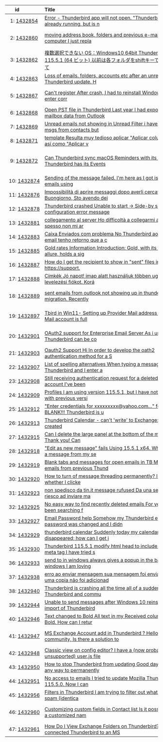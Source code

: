 |id&nbsp;&nbsp;&nbsp;&nbsp;&nbsp;&nbsp;&nbsp;&nbsp;&nbsp;&nbsp;|Title&nbsp;&nbsp;&nbsp;&nbsp;&nbsp;&nbsp;&nbsp;&nbsp;&nbsp;&nbsp;&nbsp;&nbsp;&nbsp;&nbsp;&nbsp;&nbsp;&nbsp;&nbsp;&nbsp;&nbsp;&nbsp;&nbsp;&nbsp;&nbsp;&nbsp;&nbsp;&nbsp;&nbsp;&nbsp;&nbsp;&nbsp;&nbsp;&nbsp;&nbsp;&nbsp;&nbsp;&nbsp;&nbsp;&nbsp;&nbsp;&nbsp;&nbsp;&nbsp;&nbsp;&nbsp;&nbsp;&nbsp;&nbsp;&nbsp;&nbsp;&nbsp;&nbsp;&nbsp;&nbsp;&nbsp;&nbsp;&nbsp;&nbsp;&nbsp;&nbsp;&nbsp;&nbsp;&nbsp;&nbsp;&nbsp;&nbsp;&nbsp;&nbsp;&nbsp;&nbsp;&nbsp;&nbsp;&nbsp;&nbsp;&nbsp;&nbsp;&nbsp;&nbsp;&nbsp;&nbsp;&nbsp;&nbsp;&nbsp;&nbsp;&nbsp;&nbsp;&nbsp;&nbsp;&nbsp;&nbsp;&nbsp;&nbsp;&nbsp;&nbsp;&nbsp;&nbsp;&nbsp;&nbsp;&nbsp;&nbsp;|[O](## 'Operating System')|[T](## 'Topic')|[M](## 'Email Provider')|[A](## 'Antivirus')|[U](## 'User Chrome or other unsupported mod')|[Tags](## 'All Tags')|
|------------|--------------------------------------------------------------------------------|-|-|-|-|-|----------------------------------------|
|&nbsp;&nbsp;1:&nbsp;[1432854](https://support.mozilla.org/questions/1432854 '2023-12-03 18:50:27 -0800')|[Error - Thunderbird app will not open. "Thunderbird is already running, but is n](https://support.mozilla.org/questions/1432854 'Error - Thunderbird app will not open. "Thunderbird is already running, but is not responding." (win10) Thunderbird will not open.  the error message is: "Thund')|[🪟](## 'os:win10')|[🚧](## 't:fix_problems')|[❓](## 'Troubleshooting details missing :-)')|[❓](## 'Troubleshooting details missing :-)')|[❓](## 'Troubleshooting details missing :-)')|[fix-problems](https://support.mozilla.org/questions/thunderbird?tagged=fix-problems&show=all)|
|&nbsp;&nbsp;2:&nbsp;[1432860](https://support.mozilla.org/questions/1432860 '2023-12-03 20:27:03 -0800')|[moving address book, folders and previous e-mails to a new computer I just repla](https://support.mozilla.org/questions/1432860 'moving address book, folders and previous e-mails to a new computer I just replaced my 5 year old Windows computer with a new Windows computer.  When I loaded T')|[❓](## 'Troubleshooting details missing :-)')|[🛠](## 't:download_and_install')|[❓](## 'Troubleshooting details missing :-)')|[❓](## 'Troubleshooting details missing :-)')|[❓](## 'Troubleshooting details missing :-)')|[download-and-install_1](https://support.mozilla.org/questions/thunderbird?tagged=download-and-install_1&show=all)|
|&nbsp;&nbsp;3:&nbsp;[1432862](https://support.mozilla.org/questions/1432862 '2023-12-03 20:55:57 -0800')|[複数選択できない OS：Windows10 64bit Thunderbird：115.5.1 (64 ビット) 以前は各フォルダをshiftキーで複数選択して](https://support.mozilla.org/questions/1432862 '複数選択できない OS：Windows10 64bit Thunderbird：115.5.1 (64 ビット) 以前は各フォルダをshiftキーで複数選択して既読を一括でできたのですが、 上記バージョンにしてから出来なくなりました。 解決方法を教えてください。 ')|[🪟](## 'os:win10')|[🚧](## 't:fix_problems')|[❓](## 'Troubleshooting details missing :-)')|[❓](## 'Troubleshooting details missing :-)')|[❓](## 'Troubleshooting details missing :-)')|[fix-problems](https://support.mozilla.org/questions/thunderbird?tagged=fix-problems&show=all)|
|&nbsp;&nbsp;4:&nbsp;[1432863](https://support.mozilla.org/questions/1432863 '2023-12-03 21:03:37 -0800')|[Loss of emails. folders, accounts etc after an unrequested Thunderbird update. H](https://support.mozilla.org/questions/1432863 'Loss of emails. folders, accounts etc after an unrequested Thunderbird update. How do I recover my lost emails, folders, accounts, and go back to where I was be')|[❓](## 'Troubleshooting details missing :-)')|[👽](## 't:other')|[📮](## 'm:gmail')|[❓](## 'Troubleshooting details missing :-)')|[❓](## 'Troubleshooting details missing :-)')|[other](https://support.mozilla.org/questions/thunderbird?tagged=other&show=all)|
|&nbsp;&nbsp;5:&nbsp;[1432867](https://support.mozilla.org/questions/1432867 '2023-12-03 22:18:15 -0800')|[Can&apos;t register After crash, I had to reinstall Windows.  After I enter corr](https://support.mozilla.org/questions/1432867 'Can&apos;t register After crash, I had to reinstall Windows.  After I enter correct address and password, Thunderbird won&apos;t connect.   I suspect that my two party au')|[❓](## 'Troubleshooting details missing :-)')|[🛠](## 't:download_and_install')|[❓](## 'Troubleshooting details missing :-)')|[❓](## 'Troubleshooting details missing :-)')|[❓](## 'Troubleshooting details missing :-)')|[download-and-install_1](https://support.mozilla.org/questions/thunderbird?tagged=download-and-install_1&show=all)|
|&nbsp;&nbsp;6:&nbsp;[1432868](https://support.mozilla.org/questions/1432868 '2023-12-03 23:23:07 -0800')|[Open PST file in Thunderbird Last year I had exported mailbox data from Outlook ](https://support.mozilla.org/questions/1432868 'Open PST file in Thunderbird Last year I had exported mailbox data from Outlook 2016 in .pst file format. Recently I remember and found the PST file in my Windo')|[❓](## 'Troubleshooting details missing :-)')|[👽](## 't:other')|[💌](## 'm:microsoftemail')|[❓](## 'Troubleshooting details missing :-)')|[❓](## 'Troubleshooting details missing :-)')|[other](https://support.mozilla.org/questions/thunderbird?tagged=other&show=all)|
|&nbsp;&nbsp;7:&nbsp;[1432869](https://support.mozilla.org/questions/1432869 '2023-12-03 23:34:43 -0800')|[Unread emails not showing in Unread Filter i have unread msgs from contacts but ](https://support.mozilla.org/questions/1432869 'Unread emails not showing in Unread Filter i have unread msgs from contacts but not showing in inbox not in unread filter until i search the person manually, ho')|[❓](## 'Troubleshooting details missing :-)')|[🔩](## 't:customize')|[❓](## 'Troubleshooting details missing :-)')|[❓](## 'Troubleshooting details missing :-)')|[❓](## 'Troubleshooting details missing :-)')|[customize](https://support.mozilla.org/questions/thunderbird?tagged=customize&show=all)|
|&nbsp;&nbsp;8:&nbsp;[1432871](https://support.mozilla.org/questions/1432871 '2023-12-04 00:26:48 -0800')|[template Resulta muy tedioso aplicar "Aplicar columnas a..." así como "Aplicar v](https://support.mozilla.org/questions/1432871 'template Resulta muy tedioso aplicar "Aplicar columnas a..." así como "Aplicar vista actual a...". ¿Es posible aplicar una &apos;plantilla de vista&apos; por defecto para')|[❓](## 'Troubleshooting details missing :-)')|[👽](## 't:other')|[❓](## 'Troubleshooting details missing :-)')|[❓](## 'Troubleshooting details missing :-)')|[❓](## 'Troubleshooting details missing :-)')|[other](https://support.mozilla.org/questions/thunderbird?tagged=other&show=all)|
|&nbsp;&nbsp;9:&nbsp;[1432872](https://support.mozilla.org/questions/1432872 '2023-12-04 00:53:12 -0800')|[Can Thunderbird sync macOS Reminders with its Events? Thunderbird has its Events](https://support.mozilla.org/questions/1432872 'Can Thunderbird sync macOS Reminders with its Events? Thunderbird has its Events, i.e. to-do list items. macOS has Reminders Reminders\[1\], i.e. its form of to-d')|[🍎](## 'os:macos')|[👽](## 't:other')|[❓](## 'Troubleshooting details missing :-)')|[❓](## 'Troubleshooting details missing :-)')|[❓](## 'Troubleshooting details missing :-)')|[other](https://support.mozilla.org/questions/thunderbird?tagged=other&show=all), [macos](https://support.mozilla.org/questions/thunderbird?tagged=macos&show=all), [events](https://support.mozilla.org/questions/thunderbird?tagged=events&show=all), [reminders](https://support.mozilla.org/questions/thunderbird?tagged=reminders&show=all)|
|&nbsp;10:&nbsp;[1432874](https://support.mozilla.org/questions/1432874 '2023-12-04 01:58:14 -0800')|[Sending of the message failed. I&apos;m here as I got issu to send emails using ](https://support.mozilla.org/questions/1432874 'Sending of the message failed. I&apos;m here as I got issu to send emails using Thunderbird... each time an email go a small attachment I need to try 4 time to be ab')|[❓](## 'Troubleshooting details missing :-)')|[🚧](## 't:fix_problems')|[❓](## 'Troubleshooting details missing :-)')|[❓](## 'Troubleshooting details missing :-)')|[❓](## 'Troubleshooting details missing :-)')|[fix-problems](https://support.mozilla.org/questions/thunderbird?tagged=fix-problems&show=all)|
|&nbsp;11:&nbsp;[1432876](https://support.mozilla.org/questions/1432876 '2023-12-04 02:12:26 -0800')|[Impossibilità di aprire messaggi dopo averli cercati Buongiorno, Sto avendo dei ](https://support.mozilla.org/questions/1432876 'Impossibilità di aprire messaggi dopo averli cercati Buongiorno, Sto avendo dei problemi a trovare delle email di qualche anno fa tramite Thunderbird. Le riesco')|[❓](## 'Troubleshooting details missing :-)')|[🚧](## 't:fix_problems')|[❓](## 'Troubleshooting details missing :-)')|[❓](## 'Troubleshooting details missing :-)')|[❓](## 'Troubleshooting details missing :-)')|[fix-problems](https://support.mozilla.org/questions/thunderbird?tagged=fix-problems&show=all)|
|&nbsp;12:&nbsp;[1432878](https://support.mozilla.org/questions/1432878 '2023-12-04 02:32:19 -0800')|[Thunderbird crashed Unable to start -> Side-by side configuration error message ](https://support.mozilla.org/questions/1432878 'Thunderbird crashed Unable to start -> Side-by side configuration error message Unable to uninstall -> Another Message says there is an unfinished thunderbird u')|[❓](## 'Troubleshooting details missing :-)')|[🚧](## 't:fix_problems')|[❓](## 'Troubleshooting details missing :-)')|[❓](## 'Troubleshooting details missing :-)')|[❓](## 'Troubleshooting details missing :-)')|[fix-problems](https://support.mozilla.org/questions/thunderbird?tagged=fix-problems&show=all)|
|&nbsp;13:&nbsp;[1432881](https://support.mozilla.org/questions/1432881 '2023-12-04 02:58:33 -0800')|[collegamento al server Ho difficoltà a collegarmi al server , e spesso non mi ar](https://support.mozilla.org/questions/1432881 'collegamento al server Ho difficoltà a collegarmi al server , e spesso non mi arrivano le mail per qualche giorno, poi continuando ad accendere e spegnere il co')|[❓](## 'Troubleshooting details missing :-)')|[🚧](## 't:fix_problems')|[❓](## 'Troubleshooting details missing :-)')|[❓](## 'Troubleshooting details missing :-)')|[❓](## 'Troubleshooting details missing :-)')|[fix-problems](https://support.mozilla.org/questions/thunderbird?tagged=fix-problems&show=all)|
|&nbsp;14:&nbsp;[1432883](https://support.mozilla.org/questions/1432883 '2023-12-04 03:29:57 -0800')|[Caixa Enviados com problema No Thunderbird ao enviar email tenho retorno que a c](https://support.mozilla.org/questions/1432883 'Caixa Enviados com problema No Thunderbird ao enviar email tenho retorno que a caixa de enviados esta cheia, porem meu email envia e caixa na caixa de entrada o')|[❓](## 'Troubleshooting details missing :-)')|[🚧](## 't:fix_problems')|[❓](## 'Troubleshooting details missing :-)')|[❓](## 'Troubleshooting details missing :-)')|[❓](## 'Troubleshooting details missing :-)')|[fix-problems](https://support.mozilla.org/questions/thunderbird?tagged=fix-problems&show=all)|
|&nbsp;15:&nbsp;[1432885](https://support.mozilla.org/questions/1432885 '2023-12-04 04:18:17 -0800')|[Gold rates Information Introduction: Gold, with its timeless allure, holds a sig](https://support.mozilla.org/questions/1432885 'Gold rates Information Introduction: Gold, with its timeless allure, holds a significant place in economies, investments, and cultures worldwide. Understanding ')|[❓](## 'Troubleshooting details missing :-)')|[👽](## 't:other')|[💌](## 'm:microsoftemail')|[❓](## 'Troubleshooting details missing :-)')|[❓](## 'Troubleshooting details missing :-)')|[other](https://support.mozilla.org/questions/thunderbird?tagged=other&show=all)|
|&nbsp;16:&nbsp;[1432887](https://support.mozilla.org/questions/1432887 '2023-12-04 05:27:43 -0800')|[How do I get the recipient to show in "sent" files in card view https://support.](https://support.mozilla.org/questions/1432887 'How do I get the recipient to show in "sent" files in card view https://support.mozilla.org/en-US/questions/1097469?&mobile=1 In card view，i can not choose what')|[❓](## 'Troubleshooting details missing :-)')|[🔩](## 't:customize')|[❓](## 'Troubleshooting details missing :-)')|[❓](## 'Troubleshooting details missing :-)')|[❓](## 'Troubleshooting details missing :-)')|[customize](https://support.mozilla.org/questions/thunderbird?tagged=customize&show=all)|
|&nbsp;17:&nbsp;[1432888](https://support.mozilla.org/questions/1432888 '2023-12-04 05:38:16 -0800')|[Címkék Jó napot! imap alatt használjuk többen ugyanazt a levelezési fiókot. Korá](https://support.mozilla.org/questions/1432888 'Címkék Jó napot! imap alatt használjuk többen ugyanazt a levelezési fiókot. Korábban jól működött, hogy címkéket használtunk a levelek megkülönböztetésére (téma')|[🪟](## 'os:win11')|[🔩](## 't:customize')|[❓](## 'Troubleshooting details missing :-)')|[❓](## 'Troubleshooting details missing :-)')|[❓](## 'Troubleshooting details missing :-)')|[customize](https://support.mozilla.org/questions/thunderbird?tagged=customize&show=all)|
|&nbsp;18:&nbsp;[1432889](https://support.mozilla.org/questions/1432889 '2023-12-04 05:44:19 -0800')|[sent emails from outlook not showing up in thunderbird after migration. Recently](https://support.mozilla.org/questions/1432889 'sent emails from outlook not showing up in thunderbird after migration. Recently decided to give thunderbird a try. Moved from outlook 365 email. Everything app')|[❓](## 'Troubleshooting details missing :-)')|[🛠](## 't:download_and_install')|[💌](## 'm:microsoftemail')|[❓](## 'Troubleshooting details missing :-)')|[❓](## 'Troubleshooting details missing :-)')|[download-and-install_1](https://support.mozilla.org/questions/thunderbird?tagged=download-and-install_1&show=all)|
|&nbsp;19:&nbsp;[1432897](https://support.mozilla.org/questions/1432897 '2023-12-04 07:06:19 -0800')|[Tbird in Win11- Setting up Provider Mail address My Plusnet Mail account is full](https://support.mozilla.org/questions/1432897 'Tbird in Win11- Setting up Provider Mail address My Plusnet Mail account is fully operative out of Thunderbird in Windows 10, alongside my outlook.com mailer.  ')|[🪟](## 'os:win11')|[🛠](## 't:download_and_install')|[💌](## 'm:microsoftemail')|[❓](## 'Troubleshooting details missing :-)')|[❓](## 'Troubleshooting details missing :-)')|[download-and-install_1](https://support.mozilla.org/questions/thunderbird?tagged=download-and-install_1&show=all)|
|&nbsp;20:&nbsp;[1432901](https://support.mozilla.org/questions/1432901 '2023-12-04 07:24:26 -0800')|[OAuth2 support for Enterprise Email Server As i understand Thunderbird can be co](https://support.mozilla.org/questions/1432901 'OAuth2 support for Enterprise Email Server As i understand Thunderbird can be configured for OAuth2 support for various Cloud services like gmail, office365, ya')|[❓](## 'Troubleshooting details missing :-)')|[🔏](## 't:privacy_and_security')|[📮](## 'm:gmail')|[❓](## 'Troubleshooting details missing :-)')|[❓](## 'Troubleshooting details missing :-)')|[privacy-and-security_1](https://support.mozilla.org/questions/thunderbird?tagged=privacy-and-security_1&show=all)|
|&nbsp;21:&nbsp;[1432903](https://support.mozilla.org/questions/1432903 '2023-12-04 07:41:04 -0800')|[Oauth2 Support Hi    In order to develop the oath2 authentication method for a S](https://support.mozilla.org/questions/1432903 'Oauth2 Support Hi    In order to develop the oath2 authentication method for a Server., What is configuration required to make  in the thunderbird to redirect U')|[❓](## 'Troubleshooting details missing :-)')|[👽](## 't:other')|[🇾](## 'm:yahooemail')|[❓](## 'Troubleshooting details missing :-)')|[❓](## 'Troubleshooting details missing :-)')|[other](https://support.mozilla.org/questions/thunderbird?tagged=other&show=all)|
|&nbsp;22:&nbsp;[1432907](https://support.mozilla.org/questions/1432907 '2023-12-04 08:19:00 -0800')|[List of spelling alternatives When typing a message in Thunderbird and I enter a](https://support.mozilla.org/questions/1432907 'List of spelling alternatives When typing a message in Thunderbird and I enter an incorrect word, Thunderbird annotates the word with an underscore. If I then r')|[❓](## 'Troubleshooting details missing :-)')|[👽](## 't:other')|[❓](## 'Troubleshooting details missing :-)')|[❓](## 'Troubleshooting details missing :-)')|[❓](## 'Troubleshooting details missing :-)')|[other](https://support.mozilla.org/questions/thunderbird?tagged=other&show=all)|
|&nbsp;23:&nbsp;[1432908](https://support.mozilla.org/questions/1432908 '2023-12-04 08:29:01 -0800')|[Still receiving authentication request for a deleted mail account I&apos;ve been](https://support.mozilla.org/questions/1432908 'Still receiving authentication request for a deleted mail account I&apos;ve been through all related articles in this forum to try to resolve this issue, as the popu')|[❓](## 'Troubleshooting details missing :-)')|[🚧](## 't:fix_problems')|[❓](## 'Troubleshooting details missing :-)')|[❓](## 'Troubleshooting details missing :-)')|[❓](## 'Troubleshooting details missing :-)')|[fix-problems](https://support.mozilla.org/questions/thunderbird?tagged=fix-problems&show=all)|
|&nbsp;24:&nbsp;[1432909](https://support.mozilla.org/questions/1432909 '2023-12-04 08:43:41 -0800')|[Profiles I am using version 115.5.1, but I have noticed this with previous versi](https://support.mozilla.org/questions/1432909 'Profiles I am using version 115.5.1, but I have noticed this with previous versions as well.  When I copy the contents of my Profile to back it up, I get the fo')|[❓](## 'Troubleshooting details missing :-)')|[👽](## 't:other')|[❓](## 'Troubleshooting details missing :-)')|[❓](## 'Troubleshooting details missing :-)')|[❓](## 'Troubleshooting details missing :-)')|[other](https://support.mozilla.org/questions/thunderbird?tagged=other&show=all)|
|&nbsp;25:&nbsp;[1432912](https://support.mozilla.org/questions/1432912 '2023-12-04 08:57:06 -0800')|["Enter credentials for xxxxxxxxx@yahoo.com..." form is BLANK!!! Thunderbird is u](https://support.mozilla.org/questions/1432912 '"Enter credentials for xxxxxxxxx@yahoo.com..." form is BLANK!!! Thunderbird is unusable at this point because it claims my password is incorrect.  It still didn')|[❓](## 'Troubleshooting details missing :-)')|[👽](## 't:other')|[🇾](## 'm:yahooemail')|[❓](## 'Troubleshooting details missing :-)')|[❓](## 'Troubleshooting details missing :-)')|[other](https://support.mozilla.org/questions/thunderbird?tagged=other&show=all)|
|&nbsp;26:&nbsp;[1432913](https://support.mozilla.org/questions/1432913 '2023-12-04 08:59:05 -0800')|[Thunderbird Calendar - can&apos;t &apos;write&apos; to Exchange: locally created](https://support.mozilla.org/questions/1432913 'Thunderbird Calendar - can&apos;t &apos;write&apos; to Exchange: locally created events disappear Hey all, I&apos;m running Tbird 115.5.1 (just updated), and have been running acro')|[❓](## 'Troubleshooting details missing :-)')|[📅](## 't:calendar')|[❓](## 'Troubleshooting details missing :-)')|[❓](## 'Troubleshooting details missing :-)')|[❓](## 'Troubleshooting details missing :-)')|[calendar](https://support.mozilla.org/questions/thunderbird?tagged=calendar&show=all)|
|&nbsp;27:&nbsp;[1432915](https://support.mozilla.org/questions/1432915 '2023-12-04 09:04:49 -0800')|[Can I delete the large panel at the bottom of the mail section?  Thank you! Can ](https://support.mozilla.org/questions/1432915 'Can I delete the large panel at the bottom of the mail section?  Thank you! Can I delete the large panel at the bottom of the mail section?  Thank you! Instruct')|[❓](## 'Troubleshooting details missing :-)')|[👽](## 't:other')|[❓](## 'Troubleshooting details missing :-)')|[❓](## 'Troubleshooting details missing :-)')|[❓](## 'Troubleshooting details missing :-)')|[other](https://support.mozilla.org/questions/thunderbird?tagged=other&show=all)|
|&nbsp;28:&nbsp;[1432918](https://support.mozilla.org/questions/1432918 '2023-12-04 09:22:28 -0800')|["Edit as new message" fails Using 15.5.1 x64. When I select a message from my se](https://support.mozilla.org/questions/1432918 '"Edit as new message" fails Using 15.5.1 x64. When I select a message from my sent folder and Edit as new message, I add a couple of lines and hit send. I then ')|[❓](## 'Troubleshooting details missing :-)')|[🚧](## 't:fix_problems')|[❓](## 'Troubleshooting details missing :-)')|[❓](## 'Troubleshooting details missing :-)')|[❓](## 'Troubleshooting details missing :-)')|[fix-problems](https://support.mozilla.org/questions/thunderbird?tagged=fix-problems&show=all)|
|&nbsp;29:&nbsp;[1432919](https://support.mozilla.org/questions/1432919 '2023-12-04 09:37:46 -0800')|[Blank tabs and messages for open emails in TB My open emails from previous Thund](https://support.mozilla.org/questions/1432919 'Blank tabs and messages for open emails in TB My open emails from previous Thunderbird sessions have blank tabs and empty message windows.  How can I get them v')|[❓](## 'Troubleshooting details missing :-)')|[👽](## 't:other')|[❓](## 'Troubleshooting details missing :-)')|[❓](## 'Troubleshooting details missing :-)')|[❓](## 'Troubleshooting details missing :-)')|[other](https://support.mozilla.org/questions/thunderbird?tagged=other&show=all)|
|&nbsp;30:&nbsp;[1432920](https://support.mozilla.org/questions/1432920 '2023-12-04 09:47:34 -0800')|[How to turn of message threading permanently? I don&apos;t know whether I clicke](https://support.mozilla.org/questions/1432920 'How to turn of message threading permanently? I don&apos;t know whether I clicked some button or what, but Thunderbird suddenly decided to activate message threading')|[🪟](## 'os:win11')|[👽](## 't:other')|[❓](## 'Troubleshooting details missing :-)')|[❓](## 'Troubleshooting details missing :-)')|[❓](## 'Troubleshooting details missing :-)')|[other](https://support.mozilla.org/questions/thunderbird?tagged=other&show=all)|
|&nbsp;31:&nbsp;[1432923](https://support.mozilla.org/questions/1432923 '2023-12-04 10:12:41 -0800')|[non spedisco da tin.it message rufused Da una settimana non riesco ad inviare ma](https://support.mozilla.org/questions/1432923 'non spedisco da tin.it message rufused Da una settimana non riesco ad inviare mail con account tin.it. Ho provato con due PC (Win 10 e  thunderbird 102.15.1 (32')|[🪟](## 'os:win10')|[🚧](## 't:fix_problems')|[❓](## 'Troubleshooting details missing :-)')|[❓](## 'Troubleshooting details missing :-)')|[❓](## 'Troubleshooting details missing :-)')|[fix-problems](https://support.mozilla.org/questions/thunderbird?tagged=fix-problems&show=all)|
|&nbsp;32:&nbsp;[1432925](https://support.mozilla.org/questions/1432925 '2023-12-04 10:34:20 -0800')|[No easy way to find recently deleted emails For years I&apos;ve been searching f](https://support.mozilla.org/questions/1432925 'No easy way to find recently deleted emails For years I&apos;ve been searching for a field "Date/time deleted" as a column header for the "Deleted" folder.  I&apos;ve see')|[❓](## 'Troubleshooting details missing :-)')|[🔩](## 't:customize')|[❓](## 'Troubleshooting details missing :-)')|[❓](## 'Troubleshooting details missing :-)')|[❓](## 'Troubleshooting details missing :-)')|[customize](https://support.mozilla.org/questions/thunderbird?tagged=customize&show=all)|
|&nbsp;33:&nbsp;[1432927](https://support.mozilla.org/questions/1432927 '2023-12-04 10:48:21 -0800')|[Email Password help Somehow my Thunderbird email password was changed and I didn](https://support.mozilla.org/questions/1432927 'Email Password help Somehow my Thunderbird email password was changed and I didn&apos;t do it. How do I reset my password? Email \[edited\] @sbcglobal.net when or if y')|[❓](## 'Troubleshooting details missing :-)')|[👽](## 't:other')|[🇾](## 'm:yahooemail')|[❓](## 'Troubleshooting details missing :-)')|[❓](## 'Troubleshooting details missing :-)')|[other](https://support.mozilla.org/questions/thunderbird?tagged=other&show=all)|
|&nbsp;34:&nbsp;[1432929](https://support.mozilla.org/questions/1432929 '2023-12-04 10:51:24 -0800')|[thunderbird calendar Suddenly today my calendar has disappeared; how can I get i](https://support.mozilla.org/questions/1432929 'thunderbird calendar Suddenly today my calendar has disappeared; how can I get it back? The calendar still exists; I can add new vents; but how can I see it? ')|[❓](## 'Troubleshooting details missing :-)')|[🔩](## 't:customize')|[❓](## 'Troubleshooting details missing :-)')|[❓](## 'Troubleshooting details missing :-)')|[❓](## 'Troubleshooting details missing :-)')|[customize](https://support.mozilla.org/questions/thunderbird?tagged=customize&show=all)|
|&nbsp;35:&nbsp;[1432930](https://support.mozilla.org/questions/1432930 '2023-12-04 10:53:40 -0800')|[Thunderbird 115.5.1 modify html head to include viewport meta tag I have tried s](https://support.mozilla.org/questions/1432930 'Thunderbird 115.5.1 modify html head to include viewport meta tag I have tried several extensions with no luck.  I would like to add a viewport meta tag to the ')|[❓](## 'Troubleshooting details missing :-)')|[👽](## 't:other')|[❓](## 'Troubleshooting details missing :-)')|[❓](## 'Troubleshooting details missing :-)')|[❓](## 'Troubleshooting details missing :-)')|[other](https://support.mozilla.org/questions/thunderbird?tagged=other&show=all)|
|&nbsp;36:&nbsp;[1432933](https://support.mozilla.org/questions/1432933 '2023-12-04 11:22:44 -0800')|[send to in windows always gives a popup in the back of other windows I am loving](https://support.mozilla.org/questions/1432933 'send to in windows always gives a popup in the back of other windows I am loving Thunderbird and are using it for many many years now, but one thing always anno')|[❓](## 'Troubleshooting details missing :-)')|[👽](## 't:other')|[❓](## 'Troubleshooting details missing :-)')|[❓](## 'Troubleshooting details missing :-)')|[❓](## 'Troubleshooting details missing :-)')|[other](https://support.mozilla.org/questions/thunderbird?tagged=other&show=all)|
|&nbsp;37:&nbsp;[1432938](https://support.mozilla.org/questions/1432938 '2023-12-04 11:45:05 -0800')|[erro ao enviar mensagem sua mensagem foi enviada mas uma copia não foi adicionad](https://support.mozilla.org/questions/1432938 'erro ao enviar mensagem sua mensagem foi enviada mas uma copia não foi adicionada na sua pasta de enviados devido a um problemas na rede ou acesso a arquivos. v')|[❓](## 'Troubleshooting details missing :-)')|[🚧](## 't:fix_problems')|[❓](## 'Troubleshooting details missing :-)')|[❓](## 'Troubleshooting details missing :-)')|[❓](## 'Troubleshooting details missing :-)')|[fix-problems](https://support.mozilla.org/questions/thunderbird?tagged=fix-problems&show=all)|
|&nbsp;38:&nbsp;[1432940](https://support.mozilla.org/questions/1432940 '2023-12-04 11:58:39 -0800')|[Thunderbird is crashing all the time all of a sudden Hello Thunderbird and commu](https://support.mozilla.org/questions/1432940 'Thunderbird is crashing all the time all of a sudden Hello Thunderbird and community I have a fairly modern Windows 10 desktop computer that has never had any t')|[🪟](## 'os:win10')|[🚧](## 't:fix_problems')|[❓](## 'Troubleshooting details missing :-)')|[❓](## 'Troubleshooting details missing :-)')|[❓](## 'Troubleshooting details missing :-)')|[fix-problems](https://support.mozilla.org/questions/thunderbird?tagged=fix-problems&show=all)|
|&nbsp;39:&nbsp;[1432944](https://support.mozilla.org/questions/1432944 '2023-12-04 12:40:33 -0800')|[Unable to send messages after Windows 10 reinstall and re-import of Thunderbird ](https://support.mozilla.org/questions/1432944 'Unable to send messages after Windows 10 reinstall and re-import of Thunderbird profile. I have re-installed Windows 10 recently and re-imported my Thunderbird ')|[🪟](## 'os:win10')|[👽](## 't:other')|[❓](## 'Troubleshooting details missing :-)')|[❓](## 'Troubleshooting details missing :-)')|[❓](## 'Troubleshooting details missing :-)')|[other](https://support.mozilla.org/questions/thunderbird?tagged=other&show=all)|
|&nbsp;40:&nbsp;[1432946](https://support.mozilla.org/questions/1432946 '2023-12-04 13:12:51 -0800')|[Text changed to Bold All text in my Received column is now Bold. How can I retur](https://support.mozilla.org/questions/1432946 'Text changed to Bold All text in my Received column is now Bold. How can I return to the original option ? ')|[❓](## 'Troubleshooting details missing :-)')|[🔩](## 't:customize')|[❓](## 'Troubleshooting details missing :-)')|[❓](## 'Troubleshooting details missing :-)')|[❓](## 'Troubleshooting details missing :-)')|[customize](https://support.mozilla.org/questions/thunderbird?tagged=customize&show=all)|
|&nbsp;41:&nbsp;[1432947](https://support.mozilla.org/questions/1432947 '2023-12-04 13:36:37 -0800')|[MS Exchange Account add in Thunderbird ? Hello community, Is there a solution to](https://support.mozilla.org/questions/1432947 'MS Exchange Account add in Thunderbird ? Hello community, Is there a solution to integrate a Microsoft Exchange email account into Thunderbird?  It simply does ')|[❓](## 'Troubleshooting details missing :-)')|[🛠](## 't:download_and_install')|[💌](## 'm:microsoftemail')|[❓](## 'Troubleshooting details missing :-)')|[❓](## 'Troubleshooting details missing :-)')|[download-and-install_1](https://support.mozilla.org/questions/thunderbird?tagged=download-and-install_1&show=all)|
|&nbsp;42:&nbsp;[1432948](https://support.mozilla.org/questions/1432948 '2023-12-04 13:40:54 -0800')|[Classic view on config editor? I have a (now probably unsupported) user.js file ](https://support.mozilla.org/questions/1432948 'Classic view on config editor? I have a (now probably unsupported) user.js file and recently upgraded. Realized that the only thing that reset between versions ')|[❓](## 'Troubleshooting details missing :-)')|[🔩](## 't:customize')|[❓](## 'Troubleshooting details missing :-)')|[❓](## 'Troubleshooting details missing :-)')|[❓](## 'Troubleshooting details missing :-)')|[customize](https://support.mozilla.org/questions/thunderbird?tagged=customize&show=all)|
|&nbsp;43:&nbsp;[1432950](https://support.mozilla.org/questions/1432950 '2023-12-04 13:59:49 -0800')|[How to stop Thunderbird from updating Good day, Is there any way to permanently ](https://support.mozilla.org/questions/1432950 'How to stop Thunderbird from updating Good day, Is there any way to permanently stop/prevent Thunderbird from updating? Settings to warn before update do not wo')|[🪟](## 'os:win10')|[👽](## 't:other')|[❓](## 'Troubleshooting details missing :-)')|[❓](## 'Troubleshooting details missing :-)')|[❓](## 'Troubleshooting details missing :-)')|[other](https://support.mozilla.org/questions/thunderbird?tagged=other&show=all)|
|&nbsp;44:&nbsp;[1432951](https://support.mozilla.org/questions/1432951 '2023-12-04 14:22:10 -0800')|[No access to emails I tried to update Mozilla Thunderbird to 115.5.0. Now I can ](https://support.mozilla.org/questions/1432951 'No access to emails I tried to update Mozilla Thunderbird to 115.5.0. Now I can not receive emails on my computer. The message I received said, Error: Platform ')|[❓](## 'Troubleshooting details missing :-)')|[🚧](## 't:fix_problems')|[❓](## 'Troubleshooting details missing :-)')|[❓](## 'Troubleshooting details missing :-)')|[❓](## 'Troubleshooting details missing :-)')|[fix-problems](https://support.mozilla.org/questions/thunderbird?tagged=fix-problems&show=all)|
|&nbsp;45:&nbsp;[1432956](https://support.mozilla.org/questions/1432956 '2023-12-04 15:13:05 -0800')|[Filters in Thunderbird I am trying to filter out what I call porn spam (identica](https://support.mozilla.org/questions/1432956 'Filters in Thunderbird I am trying to filter out what I call porn spam (identical emails claiming my computer has been hacked and the hacker has secretly videoe')|[🪟](## 'os:win10')|[👽](## 't:other')|[❓](## 'Troubleshooting details missing :-)')|[❓](## 'Troubleshooting details missing :-)')|[❓](## 'Troubleshooting details missing :-)')|[other](https://support.mozilla.org/questions/thunderbird?tagged=other&show=all)|
|&nbsp;46:&nbsp;[1432960](https://support.mozilla.org/questions/1432960 '2023-12-04 15:53:02 -0800')|[Customizing custom fields in Contact list Is it possible to use a customized nam](https://support.mozilla.org/questions/1432960 'Customizing custom fields in Contact list Is it possible to use a customized name of custom fields in contacts? ')|[❓](## 'Troubleshooting details missing :-)')|[🛠](## 't:download_and_install')|[❓](## 'Troubleshooting details missing :-)')|[❓](## 'Troubleshooting details missing :-)')|[❓](## 'Troubleshooting details missing :-)')|[download-and-install_1](https://support.mozilla.org/questions/thunderbird?tagged=download-and-install_1&show=all)|
|&nbsp;47:&nbsp;[1432961](https://support.mozilla.org/questions/1432961 '2023-12-04 15:58:40 -0800')|[How Do I View Exchange Folders on Thunderbird? I connected Thunderbird to an MS ](https://support.mozilla.org/questions/1432961 'How Do I View Exchange Folders on Thunderbird? I connected Thunderbird to an MS Exchange account, which has multiple folders on the server that emails are sorte')|[❓](## 'Troubleshooting details missing :-)')|[🔩](## 't:customize')|[💌](## 'm:microsoftemail')|[❓](## 'Troubleshooting details missing :-)')|[❓](## 'Troubleshooting details missing :-)')|[customize](https://support.mozilla.org/questions/thunderbird?tagged=customize&show=all)|